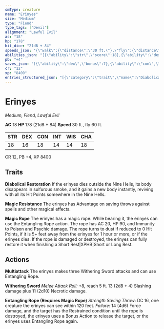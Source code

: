 ```yaml
---
smType: creature
name: "Erinyes"
size: "Medium"
type: "Fiend"
type_tags: ["Devil"]
alignment: "Lawful Evil"
ac: "18"
hp: "178"
hit_dice: "21d8 + 84"
speeds_json: "{\"walk\":{\"distance\":\"30 ft.\"},\"fly\":{\"distance\":\"60 ft.\"}}"
abilities_json: "[{\"ability\":\"str\",\"score\":18},{\"ability\":\"dex\",\"score\":16},{\"ability\":\"con\",\"score\":18},{\"ability\":\"int\",\"score\":14},{\"ability\":\"wis\",\"score\":14},{\"ability\":\"cha\",\"score\":18}]"
pb: "+4"
saves_json: "[{\"ability\":\"dex\",\"bonus\":7},{\"ability\":\"con\",\"bonus\":8},{\"ability\":\"cha\",\"bonus\":8}]"
cr: "12"
xp: "8400"
entries_structured_json: "[{\"category\":\"trait\",\"name\":\"Diabolical Restoration\",\"text\":\"If the erinyes dies outside the Nine Hells, its body disappears in sulfurous smoke, and it gains a new body instantly, reviving with all its Hit Points somewhere in the Nine Hells.\"},{\"category\":\"trait\",\"name\":\"Magic Resistance\",\"text\":\"The erinyes has Advantage on saving throws against spells and other magical effects.\"},{\"category\":\"trait\",\"name\":\"Magic Rope\",\"text\":\"The erinyes has a magic rope. While bearing it, the erinyes can use the Entangling Rope action. The rope has AC 20, HP 90, and Immunity to Poison and Psychic damage. The rope turns to dust if reduced to 0 Hit Points, if it is 5+ feet away from the erinyes for 1 hour or more, or if the erinyes dies. If the rope is damaged or destroyed, the erinyes can fully restore it when finishing a Short Rest|XPHB|Short or Long Rest.\"},{\"category\":\"action\",\"name\":\"Multiattack\",\"text\":\"The erinyes makes three Withering Sword attacks and can use Entangling Rope.\"},{\"category\":\"action\",\"name\":\"Withering Sword\",\"text\":\"*Melee Attack Roll:* +8, reach 5 ft. 13 (2d8 + 4) Slashing damage plus 11 (2d10) Necrotic damage.\"},{\"category\":\"action\",\"name\":\"Entangling Rope (Requires Magic Rope)\",\"text\":\"*Strength Saving Throw*: DC 16, one creature the erinyes can see within 120 feet. *Failure:*  14 (4d6) Force damage, and the target has the Restrained condition until the rope is destroyed, the erinyes uses a Bonus Action to release the target, or the erinyes uses Entangling Rope again.\"}]"
---
```


# Erinyes
*Medium, Fiend, Lawful Evil*

**AC** 18
**HP** 178 (21d8 + 84)
**Speed** 30 ft., fly 60 ft.

| STR | DEX | CON | INT | WIS | CHA |
| --- | --- | --- | --- | --- | --- |
| 18 | 16 | 18 | 14 | 14 | 18 |

CR 12, PB +4, XP 8400

## Traits

**Diabolical Restoration**
If the erinyes dies outside the Nine Hells, its body disappears in sulfurous smoke, and it gains a new body instantly, reviving with all its Hit Points somewhere in the Nine Hells.

**Magic Resistance**
The erinyes has Advantage on saving throws against spells and other magical effects.

**Magic Rope**
The erinyes has a magic rope. While bearing it, the erinyes can use the Entangling Rope action. The rope has AC 20, HP 90, and Immunity to Poison and Psychic damage. The rope turns to dust if reduced to 0 Hit Points, if it is 5+ feet away from the erinyes for 1 hour or more, or if the erinyes dies. If the rope is damaged or destroyed, the erinyes can fully restore it when finishing a Short Rest|XPHB|Short or Long Rest.

## Actions

**Multiattack**
The erinyes makes three Withering Sword attacks and can use Entangling Rope.

**Withering Sword**
*Melee Attack Roll:* +8, reach 5 ft. 13 (2d8 + 4) Slashing damage plus 11 (2d10) Necrotic damage.

**Entangling Rope (Requires Magic Rope)**
*Strength Saving Throw*: DC 16, one creature the erinyes can see within 120 feet. *Failure:*  14 (4d6) Force damage, and the target has the Restrained condition until the rope is destroyed, the erinyes uses a Bonus Action to release the target, or the erinyes uses Entangling Rope again.
